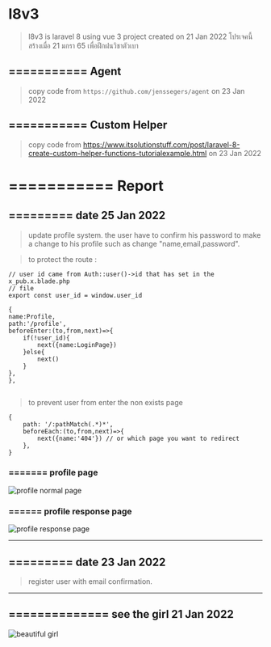 # l8v3
> l8v3 is laravel 8 using vue 3 project created on 21 Jan 2022
> โปรเจคนี้สร้างเมื่อ 21 มกรา 65 เพื่อฝึกฝนวิชาตัวเบา


## =========== Agent 
> copy code from `https://github.com/jenssegers/agent`
> on 23 Jan 2022


## =========== Custom Helper 

> copy code from 
> https://www.itsolutionstuff.com/post/laravel-8-create-custom-helper-functions-tutorialexample.html
> on 23 Jan 2022




# =========== Report 




## ========= date 25 Jan 2022 
> update profile system.
> the user have to confirm his password to make a change to his profile such 
> as change "name,email,password". 

> to protect the route :

```
// user id came from Auth::user()->id that has set in the x_pub.x.blade.php 
// file
export const user_id = window.user_id 

{
name:Profile,
path:'/profile',
beforeEnter:(to,from,next)=>{
    if(!user_id){
        next({name:LoginPage})
    }else{
        next()
    }
},
},


```

> to prevent user from enter the non exists page 

```
{
    path: '/:pathMatch(.*)*',
    beforeEach:(to,from,next)=>{
        next({name:'404'}) // or which page you want to redirect
    },
}

```

[profile_page]:https://i.ibb.co/m6CV5Xt/profile-page.png
[profile_response_page]:https://i.ibb.co/3r4mdxR/profile-response-page.png



### ======= profile page
![profile normal page][profile_page]




### ====== profile response page
![profile response page][profile_response_page]





---



## ========= date 23 Jan 2022 
> register user with email confirmation.

---



[sexy_1]:http://1.bp.blogspot.com/_9DRIQ9xf9U4/TKZdUmZ2eaI/AAAAAAAABE0/PC_GRAPj0p4/s1600/sexy-girls-free-wallpapers002-sexy-girls.jpg 




## ============== see the girl 21 Jan 2022

![beautiful girl][sexy_1]
